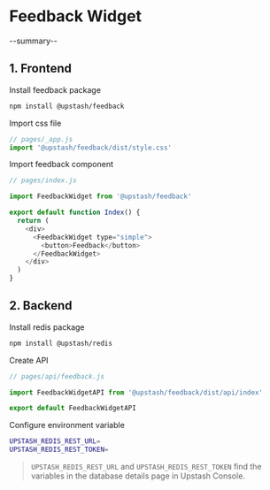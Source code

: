 # Feedback Widget

--summary--

## 1. Frontend

Install feedback package

```bash
npm install @upstash/feedback
```

Import css file

```js
// pages/_app.js
import '@upstash/feedback/dist/style.css'
```

Import feedback component

```js
// pages/index.js

import FeedbackWidget from '@upstash/feedback'

export default function Index() {
  return (
    <div>
      <FeedbackWidget type="simple">
        <button>Feedback</button>
      </FeedbackWidget>
    </div>
  )
}
```

## 2. Backend

Install redis package

```bash
npm install @upstash/redis
```

Create API

```js
// pages/api/feedback.js

import FeedbackWidgetAPI from '@upstash/feedback/dist/api/index'

export default FeedbackWidgetAPI
```

Configure environment variable

```bash
UPSTASH_REDIS_REST_URL=
UPSTASH_REDIS_REST_TOKEN=
```

> `UPSTASH_REDIS_REST_URL` and `UPSTASH_REDIS_REST_TOKEN` find the variables in the database details page in Upstash Console.
